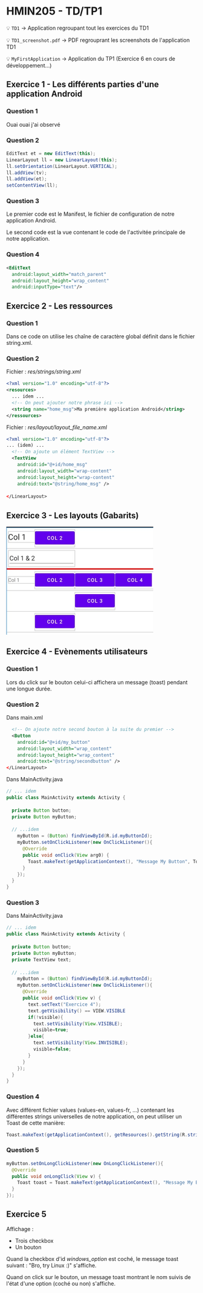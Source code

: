 # HMIN205 - TD/TP1

:bulb: `TD1` &rarr; Application regroupant tout les exercices du TD1

:bulb: `TD1_screenshot.pdf` &rarr; PDF regrouprant les screenshots de l'application TD1

:bulb: `MyFirstApplication` &rarr; Application du TP1 (Exercice 6 en cours de développement...)


## Exercice 1 - Les différents parties d'une application Android

### Question 1

Ouai ouai j'ai observé

### Question 2

```java
EditText et = new EditText(this);
LinearLayout ll = new LinearLayout(this);
ll.setOrientation(LinearLayout.VERTICAL);
ll.addView(tv);
ll.addView(et);
setContentView(ll);
```

### Question 3

Le premier code est le Manifest, le fichier de configuration de notre application Android.

Le second code est la vue contenant le code de l'activitée principale de notre application.

### Question 4

```xml
<EditText
  android:layout_width="match_parent"
  android:layout_height="wrap_content"
  android:inputType="text"/>
```

## Exercice 2 - Les ressources

### Question 1

Dans ce code on utilise les chaîne de caractère global définit dans le fichier string.xml.

### Question 2
Fichier : *res/strings/string.xml*
```xml
<?xml version="1.0" encoding="utf-8"?>
<resources>
  ... idem ...
  <!-- On peut ajouter notre phrase ici -->
  <string name="home_msg">Ma première application Android</string>
</ressources>
```

Fichier : *res/layout/layout_file_name.xml*
```xml
<?xml version="1.0" encoding="utf-8"?>
... (idem) ...
  <!-- On ajoute un élément TextView -->
  <TextView
    android:id="@+id/home_msg"
    android:layout_width="wrap-content"
    android:layout_height="wrap-content"
    android:text="@string/home_msg" />

</LinearLayout>
```

## Exercice 3 - Les layouts (Gabarits)

![voir ex3.jpg](https://github.com/DocAmaroo/M1Aigle/blob/master/s2/HMIN205/td_tp/td_tp1/ex3.jpg)

## Exercice 4 - Evènements utilisateurs

### Question 1

Lors du click sur le bouton celui-ci affichera un message (toast) pendant une longue durée.

### Question 2

Dans main.xml
```xml
  <!-- On ajoute notre second bouton à la suite du premier -->
  <Button
    android:id="@+id/my_button"
    android:layout_width="wrap_content"
    android:layout_height="wrap_content"
    android:text="@string/secondbutton" />
</LinearLayout>
```

Dans MainActivity.java
```java
// ... idem
public class MainActivity extends Activity {
  
  private Button button;
  private Button myButton;

  // ...idem
    myButton = (Button) findViewById(R.id.myButtonId);
    myButton.setOnClickListener(new OnClickListener(){ 
      @Override
      public void onClick(View arg0) {
        Toast.makeText(getApplicationContext(), "Message My Button", Toast.LENGTH_SHORT).show();
      }
    });
  }
}
```

### Question 3

Dans MainActivity.java
```java
// ... idem
public class MainActivity extends Activity {
  
  private Button button;
  private Button myButton;
  private TextView text;

  // ...idem
    myButton = (Button) findViewById(R.id.myButtonId);
    myButton.setOnClickListener(new OnClickListener(){ 
      @Override
      public void onClick(View v) {
        text.setText("Exercice 4");
        text.getVisibility() == VIEW.VISIBLE
        if(!visible){
          text.setVisibility(View.VISIBLE);
          visible=true;
        }else{
          text.setVisibility(View.INVISIBLE);
          visible=false;
        }
      }
    });
  }
}
```

### Question 4

Avec différent fichier values (values-en, values-fr, ...) contenant les différentes strings universelles de notre application, on peut utiliser un Toast de cette manière:
```java
Toast.makeText(getApplicationContext(), getResources().getString(R.string.hello), Toast.LENGTH_LONG).show();
```


### Question 5

```java
myButton.setOnLongClickListener(new OnLongClickListener(){ 
  @Override
  public void onLongClick(View v) {
    Toast toast = Toast.makeText(getApplicationContext(), "Message My Button", Toast.LENGTH_SHORT).show();
  }
});
```

## Exercice 5

Affichage :
  - Trois checkbox
  - Un bouton

Quand la checkbox d'id *windows_option* est coché, le message toast suivant : "Bro, try Linux :)" s'affiche.

Quand on click sur le bouton, un message toast montrant le nom suivis de l'état d'une option (coché ou non) s'affiche.